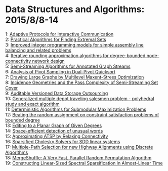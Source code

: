 # Data Structures and Algorithms: 2015/8/8-14  
1: [Adaptive Protocols for Interactive Communication](https://doi.org/10.48550/arXiv.1312.4182)  
2: [Practical Algorithms for Finding Extremal Sets](https://doi.org/10.48550/arXiv.1508.01753)  
3: [Improved integer programming models for simple assembly line balancing  and related problems](https://doi.org/10.48550/arXiv.1111.0934)  
4: [Iterative rounding approximation algorithms for degree-bounded  node-connectivity network design](https://doi.org/10.48550/arXiv.1203.3578)  
5: [Semi-Streaming Algorithms for Annotated Graph Streams](https://doi.org/10.48550/arXiv.1407.3462)  
6: [Analysis of Pivot Sampling in Dual-Pivot Quicksort](https://doi.org/10.48550/arXiv.1412.0193)  
7: [Drawing Large Graphs by Multilevel Maxent-Stress Optimization](https://doi.org/10.48550/arXiv.1506.04383)  
8: [Incidence Geometries and the Pass Complexity of Semi-Streaming Set Cover](https://doi.org/10.48550/arXiv.1507.04645)  
9: [Auditable Versioned Data Storage Outsourcing](https://doi.org/10.48550/arXiv.1507.08838)  
10: [Generalized multiple depot traveling salesmen problem - polyhedral study  and exact algorithm](https://doi.org/10.48550/arXiv.1508.01813)  
11: [Deterministic Algorithms for Submodular Maximization Problems](https://doi.org/10.48550/arXiv.1508.02157)  
12: [Beating the random assignment on constraint satisfaction problems of  bounded degree](https://doi.org/10.48550/arXiv.1505.03424)  
13: [Editing to a Planar Graph of Given Degrees](https://doi.org/10.48550/arXiv.1508.02773)  
14: [Space-efficient detection of unusual words](https://doi.org/10.48550/arXiv.1508.02968)  
15: [Approximating ATSP by Relaxing Connectivity](https://doi.org/10.48550/arXiv.1502.02051)  
16: [Sparsified Cholesky Solvers for SDD linear systems](https://doi.org/10.48550/arXiv.1506.08204)  
17: [Multiple-Path Selection for new Highway Alignments using Discrete  Algorithms](https://doi.org/10.48550/arXiv.1508.03064)  
18: [MergeShuffle: A Very Fast, Parallel Random Permutation Algorithm](https://doi.org/10.48550/arXiv.1508.03167)  
19: [Constructing Linear-Sized Spectral Sparsification in Almost-Linear Time](https://doi.org/10.48550/arXiv.1508.03261)  